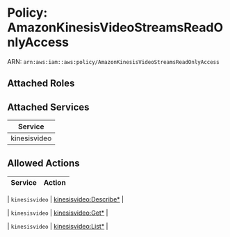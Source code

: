 # Policy: AmazonKinesisVideoStreamsReadOnlyAccess

ARN: `arn:aws:iam::aws:policy/AmazonKinesisVideoStreamsReadOnlyAccess`

## Attached Roles

## Attached Services

| Service |
|---------|
| kinesisvideo |

## Allowed Actions

| Service | Action |
|:-------:|--------|

| `kinesisvideo` | [kinesisvideo:Describe*](../actions.md#kinesisvideo:describeall) |

| `kinesisvideo` | [kinesisvideo:Get*](../actions.md#kinesisvideo:getall) |

| `kinesisvideo` | [kinesisvideo:List*](../actions.md#kinesisvideo:listall) |
